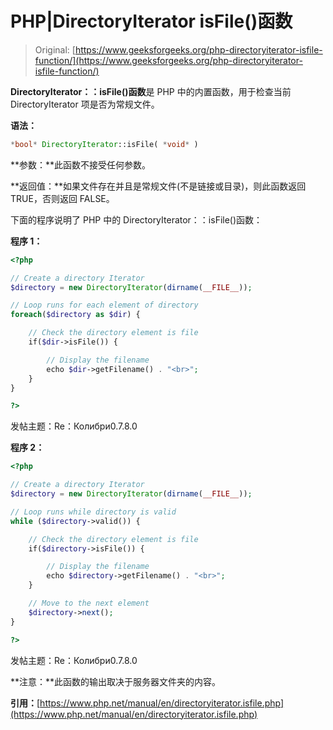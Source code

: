 # PHP|DirectoryIterator isFile()函数

> Original: [https://www.geeksforgeeks.org/php-directoryiterator-isfile-function/](https://www.geeksforgeeks.org/php-directoryiterator-isfile-function/)

**DirectoryIterator：：isFile()函数**是 PHP 中的内置函数，用于检查当前 DirectoryIterator 项是否为常规文件。

**语法：**

```php
*bool* DirectoryIterator::isFile( *void* )
```

**参数：**此函数不接受任何参数。

**返回值：**如果文件存在并且是常规文件(不是链接或目录)，则此函数返回 TRUE，否则返回 FALSE。

下面的程序说明了 PHP 中的 DirectoryIterator：：isFile()函数：

**程序 1：**

```php
<?php

// Create a directory Iterator
$directory = new DirectoryIterator(dirname(__FILE__));

// Loop runs for each element of directory
foreach($directory as $dir) {

    // Check the directory element is file
    if($dir->isFile()) {

        // Display the filename
        echo $dir->getFilename() . "<br>";
    }
}

?>
```

发帖主题：Re：Колибри0.7.8.0

**程序 2：**

```php
<?php

// Create a directory Iterator
$directory = new DirectoryIterator(dirname(__FILE__));

// Loop runs while directory is valid
while ($directory->valid()) {

    // Check the directory element is file
    if($directory->isFile()) {

        // Display the filename
        echo $directory->getFilename() . "<br>";
    }

    // Move to the next element
    $directory->next();
}

?>
```

发帖主题：Re：Колибри0.7.8.0

**注意：**此函数的输出取决于服务器文件夹的内容。

**引用：**[https://www.php.net/manual/en/directoryiterator.isfile.php](https://www.php.net/manual/en/directoryiterator.isfile.php)
